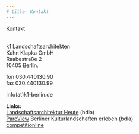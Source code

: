 ```yaml
---
# title: Kontakt
---
```

Kontakt

\
k1 Landschaftsarchitekten\
Kuhn Klapka GmbH\
Raabestraße 2\
10405 Berlin.

fon 030.440130.90\
fax 030.440130.99

info(at)k1-berlin.de

**Links:**\
[Landschaftsarchitektur Heute](http://www.landschaftsarchitektur-heute.de/bueros/details/3) (bdla)\
[ParcView](http://parcview.de/start/partner-autoren/planungsbueros/details/3) Berliner Kulturlandschaften erleben (bdla)\
[competitionline](http://www.competitionline.com/de/bueros/10151)
